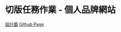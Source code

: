 # 切版任務作業 - 個人品牌網站

[設計圖](https://www.figma.com/file/rX9YdVutqj9jF0kw72SAKi/2024ver.-%E9%AB%94%E9%A9%97%E7%87%9F%E8%A8%AD%E8%A8%88%E7%A8%BF?type=design&node-id=2221-22843&mode=design)
[Github Page](https://andywang-95.github.io/Hexo-homework/作品集/)
